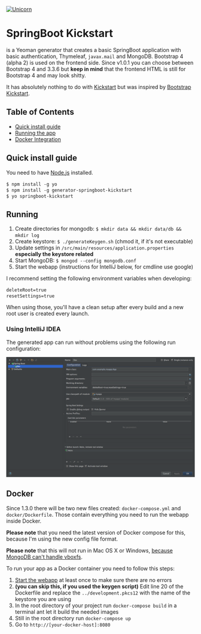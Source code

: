 [![Unicorn](https://img.shields.io/badge/unicorn-approved-ff69b4.svg?style=flat)](https://www.youtube.com/watch?v=qRC4Vk6kisY)

# SpringBoot Kickstart

is a Yeoman generator that creates a basic SpringBoot application with basic authentication, Thymeleaf, `javax.mail` and MongoDB. Bootstrap 4 (alpha 2) is used on the frontend side. 
Since v1.0.1 you can choose between Bootstrap 4 and 3.3.6 but **keep in mind** that the frontend HTML is still for Bootstrap 4 and may look shitty.

It has absolutely nothing to do with [Kickstart](http://getkickstart.com/) but was inspired by [Bootstrap Kickstart](https://github.com/micromata/bootstrap-kickstart).

## Table of Contents

- [Quick install guide](#quick-install-guide)
- [Running the app](#running)
- [Docker Integration](#docker)

## Quick install guide

You need to have [Node.js](https://nodejs.org) installed.

	$ npm install -g yo
	$ npm install -g generator-springboot-kickstart
	$ yo springboot-kickstart

## Running

1. Create directories for mongodb: `$ mkdir data && mkdir data/db && mkdir log`
2. Create keystore: `$ ./generateKeygen.sh` (chmod it, if it's not executable)
3. Update settings in `/src/main/resources/application.properties` **especially the keystore related**
4. Start MongoDB: `$ mongod --config mongodb.conf`
5. Start the webapp (instructions for IntelliJ below, for cmdline use google)

I recommend setting the following environment variables when developing:

```
deleteRoot=true
resetSettings=true
```

When using those, you'll have a clean setup after every build and a new root user is created every launch.

### Using IntelliJ IDEA

The generated app can run without problems using the following run configuration:

![runconf](runconf.png)

## Docker

Since 1.3.0 there will be two new files created: `docker-compose.yml` and `docker/Dockerfile`. Those contain everything you need to run the webapp inside Docker.

**Please note** that you need the latest version of Docker compose for this, because I'm using the new config file format.

**Please note** that this will not run in Mac OS X or Windows, [because MongoDB can't handle vboxfs](https://github.com/docker-library/mongo/issues/30).

To run your app as a Docker container you need to follow this steps:

1. [Start the webapp](#running) at least once to make sure there are no errors
2. **(you can skip this, if you used the keygen script)** Edit line 20 of the Dockerfile and replace the `../development.pkcs12` with the name of the keystore you are using
3. In the root directory of your project run `docker-compose build` in a terminal ant let it build the needed images
4. Still in the root directory run `docker-compose up`
5. Go to `http://[your-docker-host]:8080`
